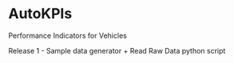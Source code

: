 # AutoKPIs
Performance Indicators for Vehicles

Release 1 - Sample data generator + Read Raw Data python script